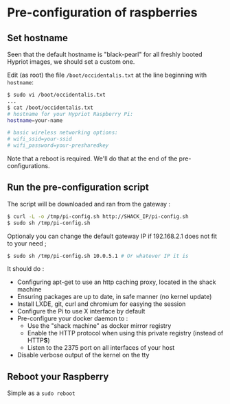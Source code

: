 # Pre-configuration of raspberries

## Set hostname

Seen that the default hostname is "black-pearl" for all freshly booted Hypriot images, we should set a custom one.

Edit (as root) the file ```/boot/occidentalis.txt``` at the line beginning with ```hostname```:
```bash
$ sudo vi /boot/occidentalis.txt
...
$ cat /boot/occidentalis.txt 
# hostname for your Hypriot Raspberry Pi:
hostname=your-name

# basic wireless networking options:
# wifi_ssid=your-ssid
# wifi_password=your-presharedkey
```

Note that a reboot is required. We'll do that at the end of the pre-configurations.

## Run the pre-configuration script

The script will be downloaded and ran from the gateway :
```bash
$ curl -L -o /tmp/pi-config.sh http://SHACK_IP/pi-config.sh
$ sudo sh /tmp/pi-config.sh
```

Optionaly you can change the default gateway IP if 192.168.2.1 does not fit to your need ;
```bash
$ sudo sh /tmp/pi-config.sh 10.0.5.1 # Or whatever IP it is
```

It should do :
* Configuring apt-get to use an http caching proxy, located in the shack machine
* Ensuring packages are up to date, in safe manner (no kernel update)
* Install LXDE, git, curl and chromium for easying the session
* Configure the Pi to use X interface by default
* Pre-configure your docker daemon to :
  - Use the "shack machine" as docker mirror registry
  - Enable the HTTP protocol when using this private registry (instead of HTTP**S**)
  - Listen to the 2375 port on all interfaces of your host
* Disable verbose output of the kernel on the tty

## Reboot your Raspberry

Simple as a ```sudo reboot```
